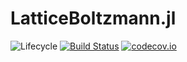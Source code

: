 # LatticeBoltzmann.jl

![Lifecycle](https://img.shields.io/badge/lifecycle-experimental-orange.svg)<!--
![Lifecycle](https://img.shields.io/badge/lifecycle-maturing-blue.svg)
![Lifecycle](https://img.shields.io/badge/lifecycle-stable-green.svg)
![Lifecycle](https://img.shields.io/badge/lifecycle-retired-orange.svg)
![Lifecycle](https://img.shields.io/badge/lifecycle-archived-red.svg)
![Lifecycle](https://img.shields.io/badge/lifecycle-dormant-blue.svg) -->
[![Build Status](https://travis-ci.com/MarkRedeman/LatticeBoltzmann.jl.svg?branch=master)](https://travis-ci.com/MarkRedeman/LatticeBoltzmann.jl)
[![codecov.io](http://codecov.io/github/MarkRedeman/LatticeBoltzmann.jl/coverage.svg?branch=master)](http://codecov.io/github/MarkRedeman/LatticeBoltzmann.jl?branch=master)
